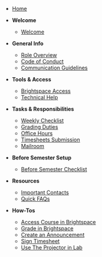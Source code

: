 * [Home](TA-Handbook.md)

* **Welcome**
  * [Welcome](TA-Handbook.md#welcome)

* **General Info**
  * [Role Overview](TA-Handbook.md#role-overview)
  * [Code of Conduct](TA-Handbook.md#code-of-conduct)
  * [Communication Guidelines](TA-Handbook.md#communication-guidelines)

* **Tools & Access**
  * [Brightspace Access](TA-Handbook.md#brightspace-access)
  * [Technical Help](TA-Handbook.md#technical-help)

* **Tasks & Responsibilities**
  * [Weekly Checklist](TA-Handbook.md#weekly-checklist)
  * [Grading Duties](TA-Handbook.md#grading-duties)
  * [Office Hours](TA-Handbook.md#office-hours)
  * [Timesheets Submission](TA-Handbook.md#timesheets-submission)
  * [Mailroom](TA-Handbook.md#mailroom)

* **Before Semester Setup**
  * [Before Semester Checklist](TA-Handbook.md#before-semester-checklist)

* **Resources**
  * [Important Contacts](TA-Handbook.md#important-contacts)
  * [Quick FAQs](TA-Handbook.md#quick-faqs)

* **How-Tos**
  * [Access Course in Brightspace](TA-Handbook.md#how-to-access-course-in-brightspace)
  * [Grade in Brightspace](TA-Handbook.md#how-to-grade-in-brightspace)
  * [Create an Announcement](TA-Handbook.md#how-to-create-an-announcement)
  * [Sign Timesheet](TA-Handbook.md#how-to-sign-timesheet)
  * [Use The Projector in Lab](TA-Handbook.md#how-to-use-the-projector-in-lab)
